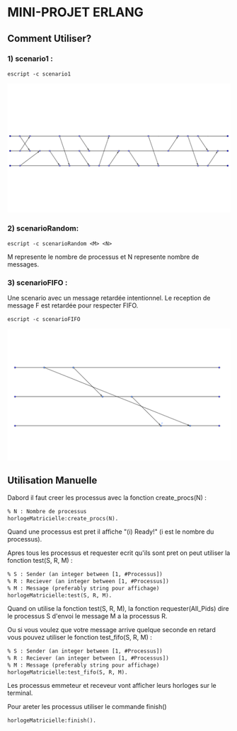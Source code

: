 # MINI-PROJET ERLANG

## Comment Utiliser?

### 1) scenario1 :
```
escript -c scenario1
```
![scenario1](./scenario1.png)

### 2) scenarioRandom:
```
escript -c scenarioRandom <M> <N>
```
M represente le nombre de processus et N represente nombre de messages.

### 3) scenarioFIFO :
Une scenario avec un message retardée intentionnel. Le reception de message F est retardée pour respecter FIFO.
```
escript -c scenarioFIFO
```
![scenarioFIFO](./scenarioFIFO.png)

## Utilisation Manuelle

Dabord il faut creer les processus avec la fonction create_procs(N) :
```
% N : Nombre de processus
horlogeMatricielle:create_procs(N).
```
Quand une processus est pret il affiche "(i) Ready!" (i est le nombre du processus).

Apres tous les processus et requester ecrit qu'ils sont pret on peut utiliser la fonction test(S, R, M) :
```
% S : Sender (an integer between [1, #Processus])
% R : Reciever (an integer between [1, #Processus])
% M : Message (preferably string pour affichage)
horlogeMatricielle:test(S, R, M).
```
Quand on utilise la fonction test(S, R, M), la fonction requester(All_Pids) dire le processus S d'envoi le message M a la processus R.


Ou si vous voulez que votre message arrive quelque seconde en retard vous pouvez utiliser le fonction test_fifo(S, R, M) :
```
% S : Sender (an integer between [1, #Processus])
% R : Reciever (an integer between [1, #Processus])
% M : Message (preferably string pour affichage)
horlogeMatricielle:test_fifo(S, R, M).
```

Les processus emmeteur et receveur vont afficher leurs horloges sur le terminal.

Pour areter les processus utiliser le commande finish()
```
horlogeMatricielle:finish().
```
